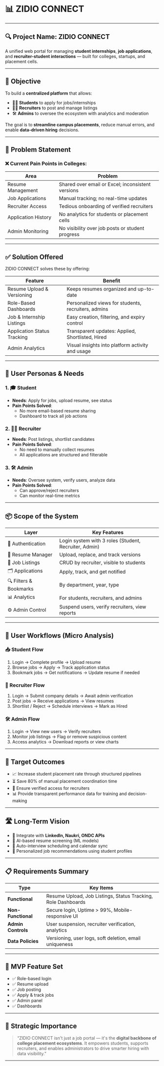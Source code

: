 # 📊 ZIDIO CONNECT 

---

## 🔍 Project Name: ZIDIO CONNECT

A unified web portal for managing **student internships**, **job applications**, and **recruiter-student interactions** — built for colleges, startups, and placement cells.

---

## 🎯 Objective

To build a **centralized platform** that allows:

- 🧑‍🎓 **Students** to apply for jobs/internships
- 🧑‍💼 **Recruiters** to post and manage listings
- 🛠️ **Admins** to oversee the ecosystem with analytics and moderation

The goal is to **streamline campus placements**, reduce manual errors, and enable **data-driven hiring** decisions.

---

## 🤔 Problem Statement

### ❌ Current Pain Points in Colleges:

| Area | Problem |
|------|---------|
| Resume Management | Shared over email or Excel; inconsistent versions |
| Job Applications | Manual tracking; no real-time updates |
| Recruiter Access | Tedious onboarding of verified recruiters |
| Application History | No analytics for students or placement cells |
| Admin Monitoring | No visibility over job posts or student progress |

---

## ✅ Solution Offered

ZIDIO CONNECT solves these by offering:

| Feature | Benefit |
|--------|---------|
| Resume Upload & Versioning | Keeps resumes organized and up-to-date |
| Role-Based Dashboards | Personalized views for students, recruiters, admins |
| Job & Internship Listings | Easy creation, filtering, and expiry control |
| Application Status Tracking | Transparent updates: Applied, Shortlisted, Hired |
| Admin Analytics | Visual insights into platform activity and usage |

---

## 👤 User Personas & Needs

### 1. 🎓 Student

- **Needs**: Apply for jobs, upload resume, see status
- **Pain Points Solved**:
  - No more email-based resume sharing
  - Dashboard to track all job actions

### 2. 🧑‍💼 Recruiter

- **Needs**: Post listings, shortlist candidates
- **Pain Points Solved**:
  - No need to manually collect resumes
  - All applications are structured and filterable

### 3. 🛠️ Admin

- **Needs**: Oversee system, verify users, analyze data
- **Pain Points Solved**:
  - Can approve/reject recruiters
  - Can monitor real-time metrics

---

## 📦 Scope of the System

| Layer | Key Features |
|-------|--------------|
| 🔐 Authentication | Login system with 3 roles (Student, Recruiter, Admin) |
| 📄 Resume Manager | Upload, replace, and track versions |
| 📌 Job Listings | CRUD by recruiter, visible to students |
| 🗂️ Applications | Apply, track, and get notified |
| 🔍 Filters & Bookmarks | By department, year, type |
| 📊 Analytics | For students, recruiters, and admins |
| ⚙️ Admin Control | Suspend users, verify recruiters, view reports |

---

## 🔄 User Workflows (Micro Analysis)

### 📥 Student Flow

1. Login → Complete profile → Upload resume  
2. Browse jobs → Apply → Track application status  
3. Bookmark jobs → Get notifications → Update resume if needed  

### 📝 Recruiter Flow

1. Login → Submit company details → Await admin verification  
2. Post jobs → Receive applications → View resumes  
3. Shortlist / Reject → Schedule interviews → Mark as Hired  

### 🛠️ Admin Flow

1. Login → View new users → Verify recruiters  
2. Monitor job listings → Flag or remove suspicious content  
3. Access analytics → Download reports or view charts  

---

## 📌 Target Outcomes

- 📈 Increase student placement rate through structured pipelines
- ⏳ Save 80% of manual placement coordination time
- 🔐 Ensure verified access for recruiters
- 📊 Provide transparent performance data for training and decision-making

---

## 🛣️ Long-Term Vision

- 🔗 Integrate with **LinkedIn, Naukri, ONDC APIs**
- 🤖 AI-based resume screening (ML models)
- 📅 Auto-interview scheduling and calendar sync
- 🎯 Personalized job recommendations using student profiles

---

## 📋 Requirements Summary

| Type             | Key Items |
|------------------|-----------|
| **Functional**   | Resume Upload, Job Listings, Status Tracking, Role Dashboards |
| **Non-Functional** | Secure login, Uptime > 99%, Mobile-responsive UI |
| **Admin Controls** | User suspension, recruiter verification, analytics |
| **Data Policies** | Versioning, user logs, soft deletion, email uniqueness |

---

## 🧪 MVP Feature Set

- ✅ Role-based login
- ✅ Resume upload
- ✅ Job posting
- ✅ Apply & track jobs
- ✅ Admin panel
- ✅ Dashboards

---

## 🧠 Strategic Importance

> “ZIDIO CONNECT isn't just a job portal — it's the **digital backbone of college placement ecosystems**. It empowers students, supports recruiters, and enables administrators to drive smarter hiring with data visibility.”

---

